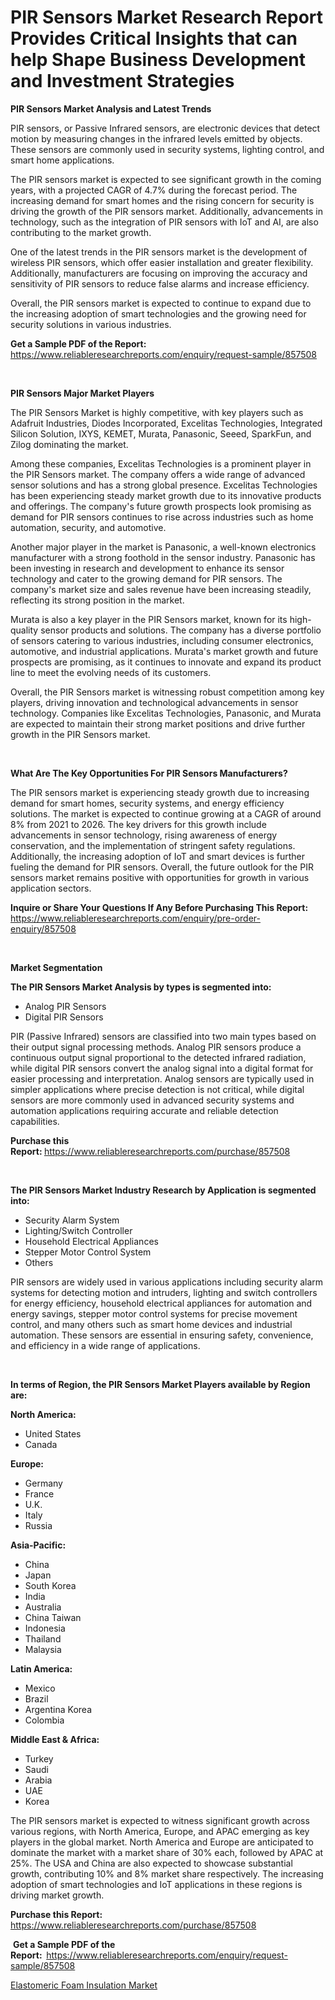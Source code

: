 <p><h1>PIR Sensors Market Research Report Provides Critical Insights that can help Shape Business Development and Investment Strategies</h1></p><p><strong>PIR Sensors Market Analysis and Latest Trends</strong></p>
<p><p>PIR sensors, or Passive Infrared sensors, are electronic devices that detect motion by measuring changes in the infrared levels emitted by objects. These sensors are commonly used in security systems, lighting control, and smart home applications.</p><p>The PIR sensors market is expected to see significant growth in the coming years, with a projected CAGR of 4.7% during the forecast period. The increasing demand for smart homes and the rising concern for security is driving the growth of the PIR sensors market. Additionally, advancements in technology, such as the integration of PIR sensors with IoT and AI, are also contributing to the market growth.</p><p>One of the latest trends in the PIR sensors market is the development of wireless PIR sensors, which offer easier installation and greater flexibility. Additionally, manufacturers are focusing on improving the accuracy and sensitivity of PIR sensors to reduce false alarms and increase efficiency.</p><p>Overall, the PIR sensors market is expected to continue to expand due to the increasing adoption of smart technologies and the growing need for security solutions in various industries.</p></p>
<p><strong>Get a Sample PDF of the Report:&nbsp;</strong> <a href="https://www.reliableresearchreports.com/enquiry/request-sample/857508">https://www.reliableresearchreports.com/enquiry/request-sample/857508</a></p>
<p>&nbsp;</p>
<p><strong>PIR Sensors Major Market Players</strong></p>
<p><p>The PIR Sensors Market is highly competitive, with key players such as Adafruit Industries, Diodes Incorporated, Excelitas Technologies, Integrated Silicon Solution, IXYS, KEMET, Murata, Panasonic, Seeed, SparkFun, and Zilog dominating the market. </p><p>Among these companies, Excelitas Technologies is a prominent player in the PIR Sensors market. The company offers a wide range of advanced sensor solutions and has a strong global presence. Excelitas Technologies has been experiencing steady market growth due to its innovative products and offerings. The company's future growth prospects look promising as demand for PIR sensors continues to rise across industries such as home automation, security, and automotive.</p><p>Another major player in the market is Panasonic, a well-known electronics manufacturer with a strong foothold in the sensor industry. Panasonic has been investing in research and development to enhance its sensor technology and cater to the growing demand for PIR sensors. The company's market size and sales revenue have been increasing steadily, reflecting its strong position in the market.</p><p>Murata is also a key player in the PIR Sensors market, known for its high-quality sensor products and solutions. The company has a diverse portfolio of sensors catering to various industries, including consumer electronics, automotive, and industrial applications. Murata's market growth and future prospects are promising, as it continues to innovate and expand its product line to meet the evolving needs of its customers.</p><p>Overall, the PIR Sensors market is witnessing robust competition among key players, driving innovation and technological advancements in sensor technology. Companies like Excelitas Technologies, Panasonic, and Murata are expected to maintain their strong market positions and drive further growth in the PIR Sensors market.</p></p>
<p>&nbsp;</p>
<p><strong>What Are The Key Opportunities For PIR Sensors Manufacturers?</strong></p>
<p><p>The PIR sensors market is experiencing steady growth due to increasing demand for smart homes, security systems, and energy efficiency solutions. The market is expected to continue growing at a CAGR of around 8% from 2021 to 2026. The key drivers for this growth include advancements in sensor technology, rising awareness of energy conservation, and the implementation of stringent safety regulations. Additionally, the increasing adoption of IoT and smart devices is further fueling the demand for PIR sensors. Overall, the future outlook for the PIR sensors market remains positive with opportunities for growth in various application sectors.</p></p>
<p><strong>Inquire or Share Your Questions If Any Before Purchasing This Report:</strong> <a href="https://www.reliableresearchreports.com/enquiry/pre-order-enquiry/857508">https://www.reliableresearchreports.com/enquiry/pre-order-enquiry/857508</a></p>
<p>&nbsp;</p>
<p><strong>Market Segmentation</strong></p>
<p><strong>The PIR Sensors Market Analysis by types is segmented into:</strong></p>
<p><ul><li>Analog PIR Sensors</li><li>Digital PIR Sensors</li></ul></p>
<p><p>PIR (Passive Infrared) sensors are classified into two main types based on their output signal processing methods. Analog PIR sensors produce a continuous output signal proportional to the detected infrared radiation, while digital PIR sensors convert the analog signal into a digital format for easier processing and interpretation. Analog sensors are typically used in simpler applications where precise detection is not critical, while digital sensors are more commonly used in advanced security systems and automation applications requiring accurate and reliable detection capabilities.</p></p>
<p><strong>Purchase this Report:&nbsp;</strong><a href="https://www.reliableresearchreports.com/purchase/857508">https://www.reliableresearchreports.com/purchase/857508</a></p>
<p>&nbsp;</p>
<p><strong>The PIR Sensors Market Industry Research by Application is segmented into:</strong></p>
<p><ul><li>Security Alarm System</li><li>Lighting/Switch Controller</li><li>Household Electrical Appliances</li><li>Stepper Motor Control System</li><li>Others</li></ul></p>
<p><p>PIR sensors are widely used in various applications including security alarm systems for detecting motion and intruders, lighting and switch controllers for energy efficiency, household electrical appliances for automation and energy savings, stepper motor control systems for precise movement control, and many others such as smart home devices and industrial automation. These sensors are essential in ensuring safety, convenience, and efficiency in a wide range of applications.</p></p>
<p>&nbsp;</p>
<p><strong>In terms of Region, the PIR Sensors Market Players available by Region are:</strong></p>
<p>
    <p> <strong> North America: </strong>
        <ul>
            <li>United States</li>
            <li>Canada</li>
        </ul>
        </p> 
    <p> <strong> Europe: </strong>
        <ul>
            <li>Germany</li>
            <li>France</li>
            <li>U.K.</li>
            <li>Italy</li>
            <li>Russia</li>
        </ul>
        </p> 
    <p> <strong> Asia-Pacific: </strong>
        <ul>
            <li>China</li>
            <li>Japan</li>
            <li>South Korea</li>
            <li>India</li>
            <li>Australia</li>
            <li>China Taiwan</li>
            <li>Indonesia</li>
            <li>Thailand</li>
            <li>Malaysia</li>
        </ul>
        </p> 
    <p> <strong> Latin America: </strong>
        <ul>
            <li>Mexico</li>
            <li>Brazil</li>
            <li>Argentina Korea</li>
            <li>Colombia</li>
        </ul>
        </p> 
    <p> <strong> Middle East & Africa: </strong>
        <ul>
            <li>Turkey</li>
            <li>Saudi</li>
            <li>Arabia</li>
            <li>UAE</li>
            <li>Korea</li>
        </ul>
    </p>
    </p>
<p><p>The PIR sensors market is expected to witness significant growth across various regions, with North America, Europe, and APAC emerging as key players in the global market. North America and Europe are anticipated to dominate the market with a market share of 30% each, followed by APAC at 25%. The USA and China are also expected to showcase substantial growth, contributing 10% and 8% market share respectively. The increasing adoption of smart technologies and IoT applications in these regions is driving market growth.</p></p>
<p><strong>Purchase this Report: </strong><a href="https://www.reliableresearchreports.com/purchase/857508">https://www.reliableresearchreports.com/purchase/857508</a></p>
<p>&nbsp;<strong>Get a Sample PDF of the Report:&nbsp;&nbsp;</strong><a href="https://www.reliableresearchreports.com/enquiry/request-sample/857508">https://www.reliableresearchreports.com/enquiry/request-sample/857508</a></p>
<p><strong></strong></p>
<p><p><a href="https://boundless-drawbridge-702.notion.site/Elastomeric-Foam-Insulation-Market-Research-Report-Forecasted-for-Period-from-2024-2031-by-Market-6f543da9a3ab4d79a981275b93e0cd70">Elastomeric Foam Insulation Market</a></p></p>